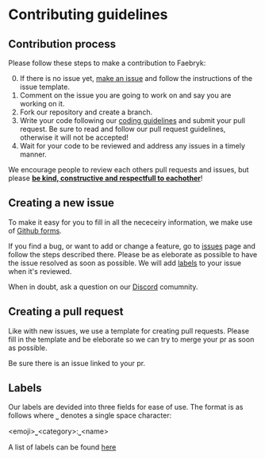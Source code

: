 # Contributing guidelines

## Contribution process

Please follow these steps to make a contribution to Faebryk:

0. If there is no issue yet, [make an issue](#creating-a-new-issue) and follow the instructions of the issue template.
1. Comment on the issue you are going to work on and say you are working on it.
2. Fork our repository and create a branch.
2. Write your code following our [coding guidelines](./CODING_GUIDELINES.md) and submit your pull request. Be sure to read and follow our pull request guidelines, otherwise it will not be accepted!
3. Wait for your code to be reviewed and address any issues in a timely manner.

We encourage people to review each others pull requests and issues, but please [**be kind, constructive and respectfull to eachother**](./CODE_OF_CONDUCT.md)!

## Creating a new issue

To make it easy for you to fill in all the nececeiry information, we make use of [Github forms](https://docs.github.com/en/communities/using-templates-to-encourage-useful-issues-and-pull-requests/syntax-for-issue-forms).

If you find a bug, or want to add or change a feature, go to [issues](https://github.com/faebryk/faebryk/issues) page and follow the steps described there. Please be as eleborate as possible to have the issue resolved as soon as possible. We will add [labels](#labels) to your issue when it's reviewed.

When in doubt, ask a question on our [Discord](https://discord.gg/95jYuPmnUW) comumnity.

## Creating a pull request

Like with new issues, we use a template for creating pull requests. Please fill in the template and be eleborate so we can try to merge your pr as soon as possible.

Be sure there is an issue linked to your pr.

## Labels

Our labels are devided into three fields for ease of use. The format is as follows where ⎵ denotes a single space character:

\<emoji>⎵\<category>:⎵\<name>

A list of labels can be found [here](https://github.com/faebryk/faebryk/labels)
